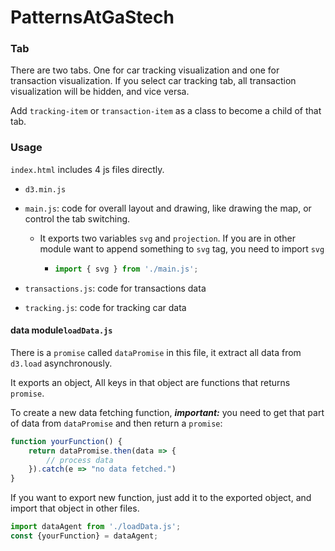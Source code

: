 # PatternsAtGaStech

### Tab

There are two tabs. One for car tracking visualization and one for transaction visualization. If you select car tracking tab, all transaction visualization will be hidden, and vice versa. 

Add `tracking-item` or `transaction-item` as a class to become a child of that tab.

### Usage

 `index.html` includes 4 js files directly.

* `d3.min.js`

* `main.js`: code for overall layout and drawing, like drawing the map, or control the tab switching.

  * It exports two variables `svg` and `projection`. If you are in other module want to append something to `svg` tag, you need to import `svg`

    * ```javascript
      import { svg } from './main.js';
      ```

* `transactions.js`: code for transactions data

* `tracking.js`: code for tracking car data



#### data module`loadData.js`

There is a `promise` called `dataPromise` in this file, it extract all data from `d3.load` asynchronously.

It exports an object, All keys in that object are functions that returns `promise`. 

To create a new data fetching function, ***important:*** you need to get that part of data from `dataPromise` and then return a `promise`:

```javascript
function yourFunction() {
	return dataPromise.then(data => {
		// process data
	}).catch(e => "no data fetched.")
}
```

If you want to export new function, just add it to the exported object, and import that object in other files.

```javascript
import dataAgent from './loadData.js';
const {yourFunction} = dataAgent;
```

